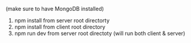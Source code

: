 (make sure to have MongoDB installed)
1. npm install from server root directorty
2. npm install from client root directory
3. npm run dev from server root directoty (will run both client & server)

